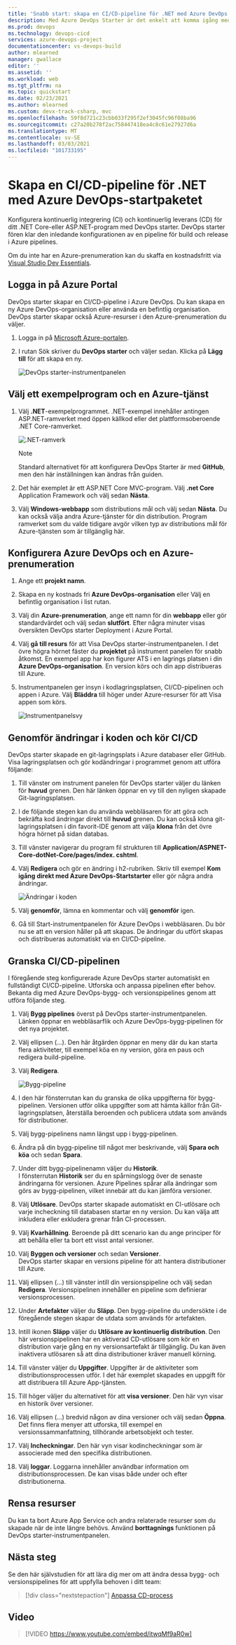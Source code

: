 ```yaml
---
title: 'Snabb start: skapa en CI/CD-pipeline för .NET med Azure DevOps starter'
description: Med Azure DevOps Starter är det enkelt att komma igång med Azure. Det hjälper dig att starta en .NET-app på en Azure-tjänst med några enkla få steg.
ms.prod: devops
ms.technology: devops-cicd
services: azure-devops-project
documentationcenter: vs-devops-build
author: mlearned
manager: gwallace
editor: ''
ms.assetid: ''
ms.workload: web
ms.tgt_pltfrm: na
ms.topic: quickstart
ms.date: 02/23/2021
ms.author: mlearned
ms.custom: devx-track-csharp, mvc
ms.openlocfilehash: 59f8d721c23cbb033f295f2ef3045fc96f08ba96
ms.sourcegitcommit: c27a20b278f2ac758447418ea4c8c61e27927d6a
ms.translationtype: MT
ms.contentlocale: sv-SE
ms.lasthandoff: 03/03/2021
ms.locfileid: "101733195"
---
```

# <a name="create-a-cicd-pipeline-for-net-with-azure-devops-starter"></a>Skapa en CI/CD-pipeline för .NET med Azure DevOps-startpaketet

Konfigurera kontinuerlig integrering (CI) och kontinuerlig leverans (CD) för ditt .NET Core-eller ASP.NET-program med DevOps starter. DevOps starter fören klar den inledande konfigurationen av en pipeline för build och release i Azure pipelines.

Om du inte har en Azure-prenumeration kan du skaffa en kostnadsfritt via [Visual Studio Dev Essentials](https://visualstudio.microsoft.com/dev-essentials/).

## <a name="sign-in-to-the-azure-portal"></a>Logga in på Azure Portal

DevOps starter skapar en CI/CD-pipeline i Azure DevOps. Du kan skapa en ny Azure DevOps-organisation eller använda en befintlig organisation. DevOps starter skapar också Azure-resurser i den Azure-prenumeration du väljer.

1. Logga in på [Microsoft Azure-portalen](https://portal.azure.com).

1. I rutan Sök skriver du **DevOps starter** och väljer sedan. Klicka på **Lägg till** för att skapa en ny. 

    ![DevOps starter-instrumentpanelen](_img/azure-devops-starter-aks/search-devops-starter.png)

## <a name="select-a-sample-application-and-azure-service"></a>Välj ett exempelprogram och en Azure-tjänst

1. Välj **.NET**-exempelprogrammet. .NET-exempel innehåller antingen ASP.NET-ramverket med öppen källkod eller det plattformsoberoende .NET Core-ramverket.

   ![.NET-ramverk](_img/azure-devops-project-aspnet-core/select-dotnet.png)
   
   > [!NOTE]
   > Standard alternativet för att konfigurera DevOps Starter är med **GitHub**, men den här inställningen kan ändras från guiden.
2. Det här exemplet är ett ASP.NET Core MVC-program. Välj **.net Core** Application Framework och välj sedan **Nästa**.    
    
3. Välj **Windows-webbapp** som distributions mål och välj sedan **Nästa**. Du kan också välja andra Azure-tjänster för din distribution. Program ramverket som du valde tidigare avgör vilken typ av distributions mål för Azure-tjänsten som är tillgänglig här.

## <a name="configure-azure-devops-and-an-azure-subscription"></a>Konfigurera Azure DevOps och en Azure-prenumeration 

1. Ange ett **projekt namn**.

2. Skapa en ny kostnads fri **Azure DevOps-organisation** eller Välj en befintlig organisation i list rutan.

3. Välj din **Azure-prenumeration**, ange ett namn för din **webbapp** eller gör standardvärdet och välj sedan **slutfört**. Efter några minuter visas översikten DevOps starter Deployment i Azure Portal. 

4. Välj **gå till resurs** för att Visa DevOps starter-instrumentpanelen. I det övre högra hörnet fäster du **projektet** på instrument panelen för snabb åtkomst. En exempel app har kon figurer ATS i en lagrings platsen i din **Azure DevOps-organisation**. En version körs och din app distribueras till Azure.

5. Instrumentpanelen ger insyn i kodlagringsplatsen, CI/CD-pipelinen och appen i Azure. Välj **Bläddra** till höger under Azure-resurser för att Visa appen som körs.

   ![Instrumentpanelsvy](_img/azure-devops-project-aspnet-core/dashboardnopreview.png) 

## <a name="commit-code-changes-and-execute-cicd"></a>Genomför ändringar i koden och kör CI/CD

DevOps starter skapade en git-lagringsplats i Azure databaser eller GitHub. Visa lagringsplatsen och gör kodändringar i programmet genom att utföra följande:

1. Till vänster om instrument panelen för DevOps starter väljer du länken för **huvud** grenen. Den här länken öppnar en vy till den nyligen skapade Git-lagringsplatsen.

2. I de följande stegen kan du använda webbläsaren för att göra och bekräfta kod ändringar direkt till **huvud** grenen. Du kan också klona git-lagringsplatsen i din favorit-IDE genom att välja **klona** från det övre högra hörnet på sidan databas. 

3. Till vänster navigerar du program fil strukturen till **Application/ASPNET-Core-dotNet-Core/pages/index. cshtml**.

4. Välj **Redigera** och gör en ändring i h2-rubriken. Skriv till exempel **Kom igång direkt med Azure DevOps-Startstarter** eller gör några andra ändringar.

      ![Ändringar i koden](_img/azure-devops-project-aspnet-core/codechange.png)

5. Välj **genomför**, lämna en kommentar och välj **genomför** igen.

6. Gå till Start-instrumentpanelen för Azure DevOps i webbläsaren.  Du bör nu se att en version håller på att skapas. De ändringar du utfört skapas och distribueras automatiskt via en CI/CD-pipeline.

## <a name="examine-the-cicd-pipeline"></a>Granska CI/CD-pipelinen

I föregående steg konfigurerade Azure DevOps starter automatiskt en fullständigt CI/CD-pipeline. Utforska och anpassa pipelinen efter behov. Bekanta dig med Azure DevOps-bygg- och versionspipelines genom att utföra följande steg.

1. Välj **Bygg pipelines** överst på DevOps starter-instrumentpanelen. Länken öppnar en webbläsarflik och Azure DevOps-bygg-pipelinen för det nya projektet.

1. Välj ellipsen (...).  Den här åtgärden öppnar en meny där du kan starta flera aktiviteter, till exempel köa en ny version, göra en paus och redigera build-pipeline.

1. Välj **Redigera**.

    ![Bygg-pipeline](_img/azure-devops-project-aspnet-core/builddef.png)

1. I den här fönsterrutan kan du granska de olika uppgifterna för bygg-pipelinen. Versionen utför olika uppgifter som att hämta källor från Git-lagringsplatsen, återställa beroenden och publicera utdata som används för distributioner.

1. Välj bygg-pipelinens namn längst upp i bygg-pipelinen.

1. Ändra på din bygg-pipeline till något mer beskrivande, välj **Spara och köa** och sedan **Spara**.

1. Under ditt bygg-pipelinenamn väljer du **Historik**.   
I fönsterrutan **Historik** ser du en spårningslogg över de senaste ändringarna för versionen.  Azure Pipelines spårar alla ändringar som görs av bygg-pipelinen, vilket innebär att du kan jämföra versioner.

1. Välj **Utlösare**. DevOps starter skapade automatiskt en CI-utlösare och varje incheckning till databasen startar en ny version. Du kan välja att inkludera eller exkludera grenar från CI-processen.

1. Välj **Kvarhållning**. Beroende på ditt scenario kan du ange principer för att behålla eller ta bort ett visst antal versioner.

1. Välj **Byggen och versioner** och sedan **Versioner**.  
DevOps starter skapar en versions pipeline för att hantera distributioner till Azure.

1.  Välj ellipsen (...) till vänster intill din versionspipeline och välj sedan **Redigera**. Versionspipelinen innehåller en pipeline som definierar versionsprocessen.  

1. Under **Artefakter** väljer du **Släpp**. Den bygg-pipeline du undersökte i de föregående stegen skapar de utdata som används för artefakten. 

1. Intill ikonen **Släpp** väljer du **Utlösare av kontinuerlig distribution**. Den här versionspipelinen har en aktiverad CD-utlösare som kör en distribution varje gång en ny versionsartefakt är tillgänglig. Du kan även inaktivera utlösaren så att dina distributioner kräver manuell körning.  

1. Till vänster väljer du **Uppgifter**.  Uppgifter är de aktiviteter som distributionsprocessen utför. I det här exemplet skapades en uppgift för att distribuera till Azure App-tjänsten.

1. Till höger väljer du alternativet för att **visa versioner**. Den här vyn visar en historik över versioner.

1. Välj ellipsen (...) bredvid någon av dina versioner och välj sedan **Öppna**. Det finns flera menyer att utforska, till exempel en versionssammanfattning, tillhörande arbetsobjekt och tester.

1. Välj **Incheckningar**. Den här vyn visar kodincheckningar som är associerade med den specifika distributionen. 

1. Välj **loggar**. Loggarna innehåller användbar information om distributionsprocessen. De kan visas både under och efter distributionerna.

## <a name="clean-up-resources"></a>Rensa resurser

Du kan ta bort Azure App Service och andra relaterade resurser som du skapade när de inte längre behövs. Använd **borttagnings** funktionen på DevOps starter-instrumentpanelen.

## <a name="next-steps"></a>Nästa steg

Se den här självstudien för att lära dig mer om att ändra dessa bygg- och versionspipelines för att uppfylla behoven i ditt team:

> [!div class="nextstepaction"]
> [Anpassa CD-process](/azure/devops/pipelines/release/define-multistage-release-process?view=vsts)

## <a name="videos"></a>Video

> [!VIDEO https://www.youtube.com/embed/itwqMf9aR0w]
